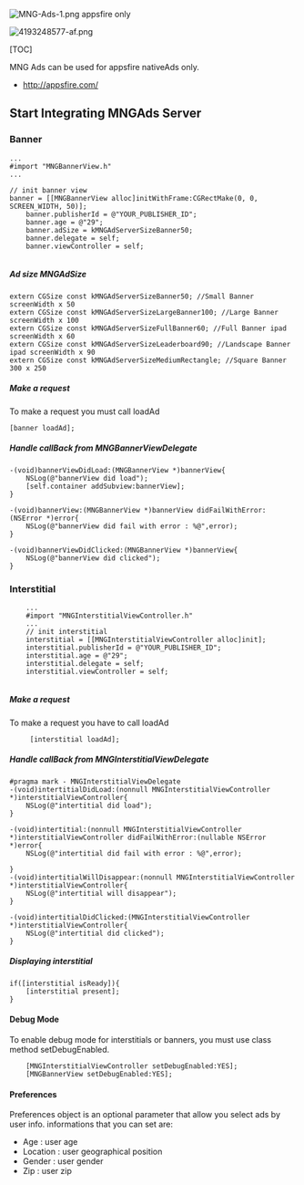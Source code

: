 ![MNG-Ads-1.png](https://bitbucket.org/repo/aen579/images/3739691856-MNG-Ads-1.png) appsfire only

![4193248577-af.png](https://bitbucket.org/repo/aen579/images/2031262448-4193248577-af.png)

[TOC]

MNG Ads can be used for appsfire nativeAds only.

 - http://appsfire.com/
## Start Integrating MNGAds Server

### Banner

```
...
#import "MNGBannerView.h"
...

// init banner view
banner = [[MNGBannerView alloc]initWithFrame:CGRectMake(0, 0, SCREEN_WIDTH, 50)];
    banner.publisherId = @"YOUR_PUBLISHER_ID";
    banner.age = @"29";
    banner.adSize = kMNGAdServerSizeBanner50;
    banner.delegate = self;
    banner.viewController = self;
    
```
##### Ad size MNGAdSize
```
extern CGSize const kMNGAdServerSizeBanner50; //Small Banner screenWidth x 50
extern CGSize const kMNGAdServerSizeLargeBanner100; //Large Banner screenWidth x 100
extern CGSize const kMNGAdServerSizeFullBanner60; //Full Banner ipad screenWidth x 60
extern CGSize const kMNGAdServerSizeLeaderboard90; //Landscape Banner ipad screenWidth x 90
extern CGSize const kMNGAdServerSizeMediumRectangle; //Square Banner 300 x 250

```

##### Make a request
To make a request you must call loadAd

```
[banner loadAd];
```

##### Handle callBack from MNGBannerViewDelegate
```
-(void)bannerViewDidLoad:(MNGBannerView *)bannerView{
    NSLog(@"bannerView did load");
    [self.container addSubview:bannerView];
}

-(void)bannerView:(MNGBannerView *)bannerView didFailWithError:(NSError *)error{
    NSLog(@"bannerView did fail with error : %@",error);
}

-(void)bannerViewDidClicked:(MNGBannerView *)bannerView{
    NSLog(@"bannerView did clicked");
}
```

### Interstitial

```objc
    ...
    #import "MNGInterstitialViewController.h"
    ...
    // init interstitial
    interstitial = [[MNGInterstitialViewController alloc]init];
    interstitial.publisherId = @"YOUR_PUBLISHER_ID";
    interstitial.age = @"29";
    interstitial.delegate = self;
    interstitial.viewController = self;
    
```
##### Make a request 
To make a request you have to call loadAd 

```
     [interstitial loadAd];
```
##### Handle callBack from MNGInterstitialViewDelegate
```objc
#pragma mark - MNGInterstitialViewDelegate
-(void)intertitialDidLoad:(nonnull MNGInterstitialViewController *)interstitialViewController{
    NSLog(@"intertitial did load");
}

-(void)intertitial:(nonnull MNGInterstitialViewController *)interstitialViewController didFailWithError:(nullable NSError *)error{
    NSLog(@"intertitial did fail with error : %@",error);
    
}
-(void)intertitialWillDisappear:(nonnull MNGInterstitialViewController *)interstitialViewController{
    NSLog(@"intertitial will disappear");
}

-(void)intertitialDidClicked:(MNGInterstitialViewController *)interstitialViewController{
    NSLog(@"intertitial did clicked");
}
```

##### Displaying interstitial
```
if([interstitial isReady]){
    [interstitial present];
}
```
#### Debug Mode

To enable debug mode for interstitials or banners, you must use class method setDebugEnabled.

```objc
    [MNGInterstitialViewController setDebugEnabled:YES];
    [MNGBannerView setDebugEnabled:YES];
```

#### Preferences 
Preferences object is an optional parameter that allow you select ads by user info.
informations that you can set are:

- Age : user age
- Location : user geographical position
- Gender : user gender
- Zip : user zip